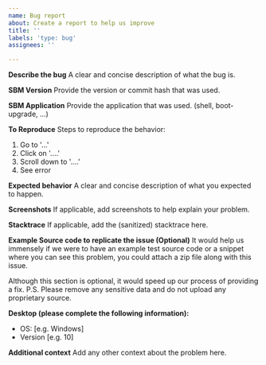 ```yaml
---
name: Bug report
about: Create a report to help us improve
title: ''
labels: 'type: bug'
assignees: ''

---
```


**Describe the bug**
A clear and concise description of what the bug is.

**SBM Version**
Provide the version or commit hash that was used.

**SBM Application**
Provide the application that was used. (shell, boot-upgrade, ...)

**To Reproduce**
Steps to reproduce the behavior:
1. Go to '...'
2. Click on '....'
3. Scroll down to '....'
4. See error

**Expected behavior**
A clear and concise description of what you expected to happen.

**Screenshots**
If applicable, add screenshots to help explain your problem.

**Stacktrace**
If applicable, add the (sanitized) stacktrace here.

**Example Source code to replicate the issue (Optional)**
It would help us immensely if we were to have an example test source code or a snippet where you can see this problem, you could attach a zip file along with this issue. 

Although this section is optional, it would speed up our process of providing a fix. 
P.S. Please remove any sensitive data and do not upload any proprietary source.

**Desktop (please complete the following information):**
 - OS: [e.g. Windows]
 - Version [e.g. 10]


**Additional context**
Add any other context about the problem here.

